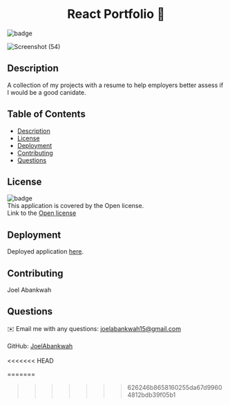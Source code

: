 
<h1 align="center">React Portfolio 👋</h1>
  
![badge](https://img.shields.io/badge/license-Open-brightgreen)<br />

![Screenshot (54)](https://user-images.githubusercontent.com/100015338/180369382-b76266bf-1653-425b-bcc3-e2669bcb8d71.png)


## Description
A collection of my projects with a resume to help employers better assess if I would be a good canidate.

## Table of Contents
- [Description](#description)
- [License](#license)
- [Deployment](#deployment)
- [Contributing](#contributing)
- [Questions](#questions)


## License
![badge](https://img.shields.io/badge/license-Open-brightgreen)
<br />
This application is covered by the Open license.
<br />
Link to the <a href='https://www.google.com/search?q=Open+license'>Open license</a>

## Deployment
Deployed application <a href='https://joelabankwah.github.io/react-portfolio/'>here</a>.

## Contributing
Joel Abankwah

## Questions
✉️ Email me with any questions: joelabankwah15@gmail.com<br /><br />
GitHub: [JoelAbankwah](https://github.com/JoelAbankwah)<br />
<br />
<<<<<<< HEAD
    
=======
    
>>>>>>> 626246b8658160255da67d99604812bdb39f05b1
